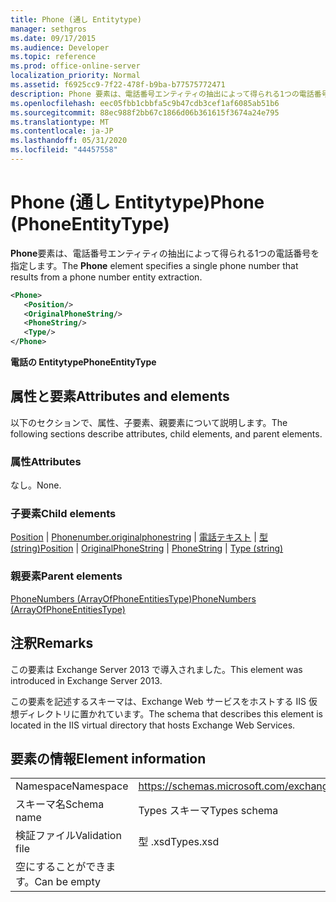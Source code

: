 ```yaml
---
title: Phone (通し Entitytype)
manager: sethgros
ms.date: 09/17/2015
ms.audience: Developer
ms.topic: reference
ms.prod: office-online-server
localization_priority: Normal
ms.assetid: f6925cc9-7f22-478f-b9ba-b77575772471
description: Phone 要素は、電話番号エンティティの抽出によって得られる1つの電話番号を指定します。
ms.openlocfilehash: eec05fbb1cbbfa5c9b47cdb3cef1af6085ab51b6
ms.sourcegitcommit: 88ec988f2bb67c1866d06b361615f3674a24e795
ms.translationtype: MT
ms.contentlocale: ja-JP
ms.lasthandoff: 05/31/2020
ms.locfileid: "44457558"
---
```

# <a name="phone-phoneentitytype"></a><span data-ttu-id="3adaa-103">Phone (通し Entitytype)</span><span class="sxs-lookup"><span data-stu-id="3adaa-103">Phone (PhoneEntityType)</span></span>

<span data-ttu-id="3adaa-104">**Phone**要素は、電話番号エンティティの抽出によって得られる1つの電話番号を指定します。</span><span class="sxs-lookup"><span data-stu-id="3adaa-104">The **Phone** element specifies a single phone number that results from a phone number entity extraction.</span></span> 
  
```XML
<Phone>
   <Position/>
   <OriginalPhoneString/>
   <PhoneString/>
   <Type/>
</Phone>
```

 <span data-ttu-id="3adaa-105">**電話の Entitytype**</span><span class="sxs-lookup"><span data-stu-id="3adaa-105">**PhoneEntityType**</span></span>
## <a name="attributes-and-elements"></a><span data-ttu-id="3adaa-106">属性と要素</span><span class="sxs-lookup"><span data-stu-id="3adaa-106">Attributes and elements</span></span>

<span data-ttu-id="3adaa-107">以下のセクションで、属性、子要素、親要素について説明します。</span><span class="sxs-lookup"><span data-stu-id="3adaa-107">The following sections describe attributes, child elements, and parent elements.</span></span>
  
### <a name="attributes"></a><span data-ttu-id="3adaa-108">属性</span><span class="sxs-lookup"><span data-stu-id="3adaa-108">Attributes</span></span>

<span data-ttu-id="3adaa-109">なし。</span><span class="sxs-lookup"><span data-stu-id="3adaa-109">None.</span></span>
  
### <a name="child-elements"></a><span data-ttu-id="3adaa-110">子要素</span><span class="sxs-lookup"><span data-stu-id="3adaa-110">Child elements</span></span>

<span data-ttu-id="3adaa-111">[Position](position.md)  | [Phonenumber.originalphonestring](originalphonestring.md)  | [電話テキスト](phonestring.md)  | [型 (string)](type-string.md)</span><span class="sxs-lookup"><span data-stu-id="3adaa-111">[Position](position.md) | [OriginalPhoneString](originalphonestring.md) | [PhoneString](phonestring.md) | [Type (string)](type-string.md)</span></span>
  
### <a name="parent-elements"></a><span data-ttu-id="3adaa-112">親要素</span><span class="sxs-lookup"><span data-stu-id="3adaa-112">Parent elements</span></span>

[<span data-ttu-id="3adaa-113">PhoneNumbers (ArrayOfPhoneEntitiesType)</span><span class="sxs-lookup"><span data-stu-id="3adaa-113">PhoneNumbers (ArrayOfPhoneEntitiesType)</span></span>](phonenumbers-arrayofphoneentitiestype.md)
  
## <a name="remarks"></a><span data-ttu-id="3adaa-114">注釈</span><span class="sxs-lookup"><span data-stu-id="3adaa-114">Remarks</span></span>

<span data-ttu-id="3adaa-115">この要素は Exchange Server 2013 で導入されました。</span><span class="sxs-lookup"><span data-stu-id="3adaa-115">This element was introduced in Exchange Server 2013.</span></span>
  
<span data-ttu-id="3adaa-116">この要素を記述するスキーマは、Exchange Web サービスをホストする IIS 仮想ディレクトリに置かれています。</span><span class="sxs-lookup"><span data-stu-id="3adaa-116">The schema that describes this element is located in the IIS virtual directory that hosts Exchange Web Services.</span></span>
  
## <a name="element-information"></a><span data-ttu-id="3adaa-117">要素の情報</span><span class="sxs-lookup"><span data-stu-id="3adaa-117">Element information</span></span>

|||
|:-----|:-----|
|<span data-ttu-id="3adaa-118">Namespace</span><span class="sxs-lookup"><span data-stu-id="3adaa-118">Namespace</span></span>  <br/> |https://schemas.microsoft.com/exchange/services/2006/types  <br/> |
|<span data-ttu-id="3adaa-119">スキーマ名</span><span class="sxs-lookup"><span data-stu-id="3adaa-119">Schema name</span></span>  <br/> |<span data-ttu-id="3adaa-120">Types スキーマ</span><span class="sxs-lookup"><span data-stu-id="3adaa-120">Types schema</span></span>  <br/> |
|<span data-ttu-id="3adaa-121">検証ファイル</span><span class="sxs-lookup"><span data-stu-id="3adaa-121">Validation file</span></span>  <br/> |<span data-ttu-id="3adaa-122">型 .xsd</span><span class="sxs-lookup"><span data-stu-id="3adaa-122">Types.xsd</span></span>  <br/> |
|<span data-ttu-id="3adaa-123">空にすることができます。</span><span class="sxs-lookup"><span data-stu-id="3adaa-123">Can be empty</span></span>  <br/> ||
   

